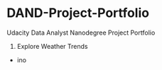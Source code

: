 # DAND-Project-Portfolio
Udacity Data Analyst Nanodegree Project Portfolio
1. Explore Weather Trends
* ino
